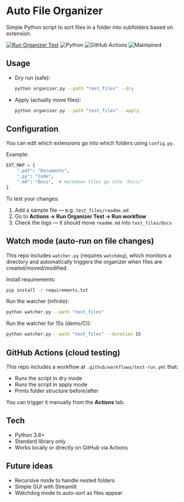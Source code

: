 # Auto File Organizer

Simple Python script to sort files in a folder into subfolders based on extension.

[![Run Organizer Test](https://github.com/the-hitesh/auto-file-organizer/actions/workflows/test-run.yml/badge.svg)](https://github.com/HiteshB/auto-file-organizer/actions/workflows/test-run.yml)
![Python](https://img.shields.io/badge/Python-3.10-blue?logo=python)
![GitHub Actions](https://img.shields.io/badge/CI-GitHub%20Actions-blue?logo=githubactions)
![Maintained](https://img.shields.io/badge/Maintained-yes-brightgreen)

## Usage
- Dry run (safe):  
  ```bash
  python organizer.py --path "test_files" --dry
  ```
- Apply (actually move files):  
  ```bash
  python organizer.py --path "test_files" --apply
  ```

## Configuration
You can edit which extensions go into which folders using `config.py`.

Example:
```python
EXT_MAP = {
    ".pdf": "Documents",
    ".py": "Code",
    ".md": "Docs",  # markdown files go into 'Docs/'
}
```

To test your changes:
1. Add a sample file — e.g. `test_files/readme.md`
2. Go to **Actions → Run Organizer Test → Run workflow**
3. Check the logs — it should move `readme.md` into `test_files/Docs`

## Watch mode (auto-run on file changes)
This repo includes `watcher.py` (requires `watchdog`), which monitors a directory and
automatically triggers the organizer when files are created/moved/modified.

Install requirements:
```bash
pip install -r requirements.txt
```

Run the watcher (infinite):
```bash
python watcher.py --path "test_files"
```

Run the watcher for 15s (demo/CI):
```bash
python watcher.py --path "test_files" --duration 15
```

## GitHub Actions (cloud testing)
This repo includes a workflow at `.github/workflows/test-run.yml` that:
- Runs the script in dry mode  
- Runs the script in apply mode  
- Prints folder structure before/after

You can trigger it manually from the **Actions** tab.

## Tech
- Python 3.8+
- Standard library only
- Works locally or directly on GitHub via Actions

## Future ideas
- Recursive mode to handle nested folders
- Simple GUI with Streamlit
- Watchdog mode to auto-sort as files appear
